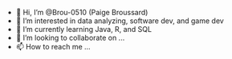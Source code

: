 - 👋 Hi, I’m @Brou-0510 (Paige Broussard)
- 👀 I’m interested in data analyzing, software dev, and game dev
- 🌱 I’m currently learning Java, R, and SQL
- 💞️ I’m looking to collaborate on ...
- 📫 How to reach me ...

<!---
Brou-0510/Brou-0510 is a ✨ special ✨ repository because its `README.md` (this file) appears on your GitHub profile.
You can click the Preview link to take a look at your changes.
--->
